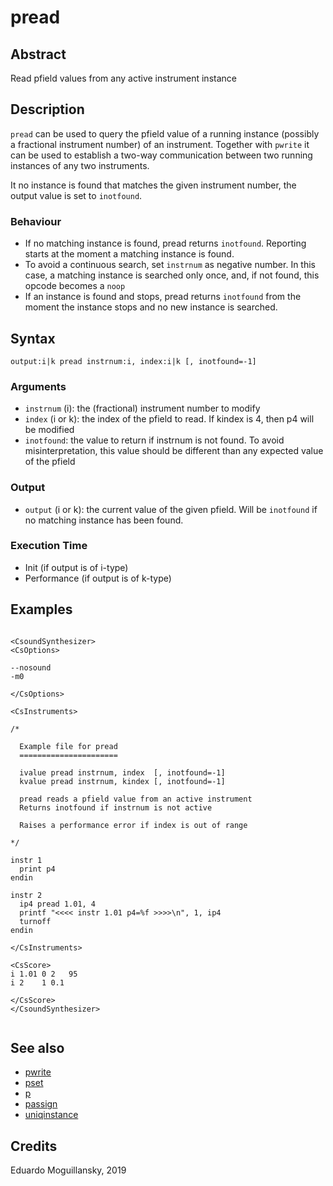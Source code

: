# pread

## Abstract

Read pfield values from any active instrument instance

## Description

`pread` can be used to query the pfield value of a running instance (possibly a 
fractional instrument number) of an instrument. Together with 
`pwrite` it can be used to establish a two-way communication
between two running instances of any two instruments.

It no instance is found that matches the given instrument number,
the output value is set to `inotfound`. 

### Behaviour

* If no matching instance is found, pread returns `inotfound`. Reporting
  starts at the moment a matching instance is found. 
* To avoid a continuous search, set `instrnum` as negative number. In this case,
  a matching instance is searched only once, and, if not found, this opcode 
  becomes a `noop`
* If an instance is found and stops, pread returns `inotfound` from
  the moment the instance stops and no new instance is searched. 
  
## Syntax

    output:i|k pread instrnum:i, index:i|k [, inotfound=-1] 
    
### Arguments

* `instrnum` (i):  the (fractional) instrument number to modify
* `index` (i or k): the index of the pfield to read. If kindex is 4, then p4 will be 
  modified
* `inotfound`: the value to return if instrnum is not found. To avoid misinterpretation,
  this value should be different than any expected value of the pfield

### Output

* `output` (i or k): the current value of the given pfield. Will be `inotfound` if
  no matching instance has been found.

### Execution Time

* Init (if output is of i-type)
* Performance (if output is of k-type)

## Examples

```csound 

<CsoundSynthesizer>
<CsOptions>

--nosound
-m0

</CsOptions>

<CsInstruments>

/*

  Example file for pread
  ======================

  ivalue pread instrnum, index  [, inotfound=-1]
  kvalue pread instrnum, kindex [, inotfound=-1]

  pread reads a pfield value from an active instrument
  Returns inotfound if instrnum is not active

  Raises a performance error if index is out of range

*/

instr 1
  print p4
endin

instr 2
  ip4 pread 1.01, 4
  printf "<<<< instr 1.01 p4=%f >>>>\n", 1, ip4
  turnoff
endin

</CsInstruments>

<CsScore>
i 1.01 0 2   95
i 2    1 0.1

</CsScore>
</CsoundSynthesizer>


```


## See also

* [pwrite](pwrite.md)
* [pset](https://csound.com/docs/manual/pset.html)
* [p](https://csound.com/docs/manual/p.html)
* [passign](https://csound.com/docs/manual/passign.html)
* [uniqinstance](uniqinstance.md)

## Credits

Eduardo Moguillansky, 2019
